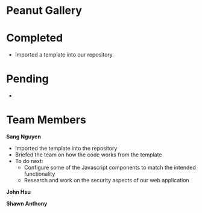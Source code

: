 # Peanut Gallery

# Completed
- Imported a template into our repository.

# Pending
- 

# Team Members

**Sang Nguyen**
  - Imported the template into the repository
  - Briefed the team on how the code works from the template
  - To do next:
    - Configure some of the Javascript components to match the intended functionality
    - Research and work on the security aspects of our web application


**John Hsu**

**Shawn Anthony**
